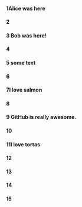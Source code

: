 #### 1Alice was here
#### 2
#### 3 Bob was here!
#### 4
#### 5 some text
#### 6
#### 7I love salmon
#### 8
#### 9 GitHub is really awesome.
#### 10
#### 11I love tortas
#### 12
#### 13
#### 14
#### 15

